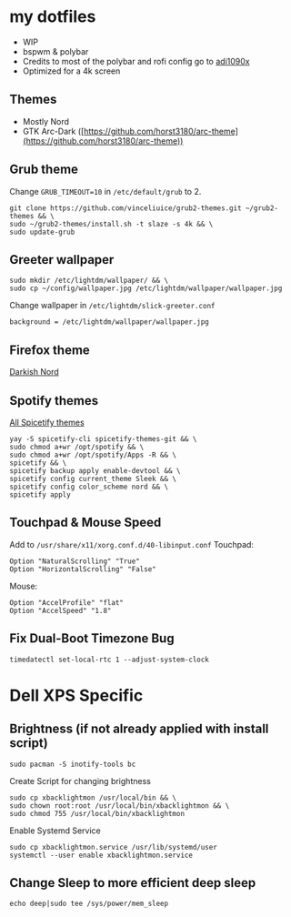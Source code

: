 # my dotfiles

* WIP 
* bspwm & polybar
* Credits to most of the polybar and rofi config go to [adi1090x](https://github.com/adi1090x/polybar-themes)
* Optimized for a 4k screen


## Themes

* Mostly Nord
* GTK Arc-Dark ([https://github.com/horst3180/arc-theme](https://github.com/horst3180/arc-theme))


## Grub theme

Change `GRUB_TIMEOUT=10` in  `/etc/default/grub` to 2. 

```
git clone https://github.com/vinceliuice/grub2-themes.git ~/grub2-themes && \
sudo ~/grub2-themes/install.sh -t slaze -s 4k && \
sudo update-grub
```


## Greeter wallpaper

```
sudo mkdir /etc/lightdm/wallpaper/ && \
sudo cp ~/config/wallpaper.jpg /etc/lightdm/wallpaper/wallpaper.jpg
```
Change wallpaper in `/etc/lightdm/slick-greeter.conf`

```
background = /etc/lightdm/wallpaper/wallpaper.jpg
```

## Firefox theme

[Darkish Nord](https://addons.mozilla.org/en-US/firefox/addon/nord-theme-cool/?src=search)


## Spotify themes

[All Spicetify themes](https://github.com/morpheusthewhite/spicetify-themes/wiki/Themes-preview)
```
yay -S spicetify-cli spicetify-themes-git && \
sudo chmod a+wr /opt/spotify && \
sudo chmod a+wr /opt/spotify/Apps -R && \
spicetify && \
spicetify backup apply enable-devtool && \
spicetify config current_theme Sleek && \
spicetify config color_scheme nord && \
spicetify apply
```

## Touchpad & Mouse Speed 
 
Add to `/usr/share/x11/xorg.conf.d/40-libinput.conf`
Touchpad:
```
Option "NaturalScrolling" "True"
Option "HorizontalScrolling" "False" 
```
Mouse:
```
Option "AccelProfile" "flat"
Option "AccelSpeed" "1.8"
```

## Fix Dual-Boot Timezone Bug
```
timedatectl set-local-rtc 1 --adjust-system-clock
```

# Dell XPS Specific

## Brightness (if not already applied with install script)

```
sudo pacman -S inotify-tools bc
```

Create Script for changing brightness
```
sudo cp xbacklightmon /usr/local/bin && \
sudo chown root:root /usr/local/bin/xbacklightmon && \
sudo chmod 755 /usr/local/bin/xbacklightmon
```
Enable Systemd Service 

```
sudo cp xbacklightmon.service /usr/lib/systemd/user
systemctl --user enable xbacklightmon.service
```

## Change Sleep to more efficient deep sleep
```
echo deep|sudo tee /sys/power/mem_sleep
```

